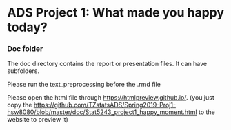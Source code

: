 # ADS Project 1: What made you happy today?
### Doc folder

The doc directory contains the report or presentation files. It can have subfolders. 

Please run the text_preprocessing before the .rmd file

Please open the html file through https://htmlpreview.github.io/. (you just copy the https://github.com/TZstatsADS/Spring2019-Proj1-hsw8080/blob/master/doc/Stat5243_project1_happy_moment.html to the website to preview it)
